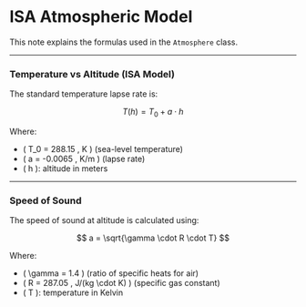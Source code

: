 # ISA Atmospheric Model

This note explains the formulas used in the `Atmosphere` class.

---

###  Temperature vs Altitude (ISA Model)

The standard temperature lapse rate is:

$$
T(h) = T_0 + a \cdot h
$$

Where:  
- \( T_0 = 288.15 \, K \) (sea-level temperature)  
- \( a = -0.0065 \, K/m \) (lapse rate)  
- \( h \): altitude in meters

---

###  Speed of Sound

The speed of sound at altitude is calculated using:

$$
a = \sqrt{\gamma \cdot R \cdot T}
$$

Where:
- \( \gamma = 1.4 \) (ratio of specific heats for air)  
- \( R = 287.05 \, J/(kg \cdot K) \) (specific gas constant)  
- \( T \): temperature in Kelvin
